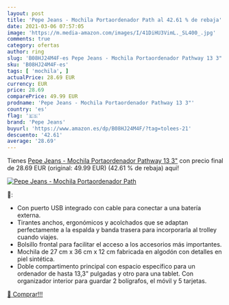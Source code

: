 ```yaml
---
layout: post
title: 'Pepe Jeans - Mochila Portaordenador Path al 42.61 % de rebaja'
date: 2021-03-06 07:57:05
image: 'https://m.media-amazon.com/images/I/41DiHU3VimL._SL400_.jpg'
comments: true
category: ofertas
author: ring
slug: 'B08HJ24M4F-es Pepe Jeans - Mochila Portaordenador Pathway 13 3"'
sku: 'B08HJ24M4F-es'
tags: [ 'mochila', ]
actualPrice: 28.69 EUR
currency: EUR
price: 28.69
comparePrice: 49.99 EUR
prodname: 'Pepe Jeans - Mochila Portaordenador Pathway 13 3"'
country: 'es'
flag: '🇪🇸'
brand: 'Pepe Jeans'
buyurl: 'https://www.amazon.es/dp/B08HJ24M4F/?tag=tolees-21'
descuento: '42.61'
average: '28.69'
---
```


Tienes [Pepe Jeans - Mochila Portaordenador Pathway 13 3"](https://www.amazon.es/dp/B08HJ24M4F/?tag=tolees-21) con precio final de  28.69 EUR (original: 49.99 EUR) (42.61 %  de rebaja) aqui!

[![Pepe Jeans - Mochila Portaordenador Path](https://m.media-amazon.com/images/I/41DiHU3VimL._SL400_.jpg)](https://www.amazon.es/dp/B08HJ24M4F/?tag=tolees-21)

🔎:

- Con puerto USB integrado con cable para conectar a una batería externa.
- Tirantes anchos, ergonómicos y acolchados que se adaptan perfectamente a la espalda y banda trasera para incorporarla al trolley cuando viajes.
- Bolsillo frontal para facilitar el acceso a los accesorios más importantes.
- Mochila de 27 cm x 36 cm x 12 cm fabricada en algodón con detalles en piel sintética.
- Doble compartimento principal con espacio específico para un ordenador de hasta 13,3" pulgadas y otro para una tablet. Con organizador interior para guardar 2 bolígrafos, el móvil y 5 tarjetas.

[🛒 Comprar!!!](https://www.amazon.es/dp/B08HJ24M4F/?tag=tolees-21)
